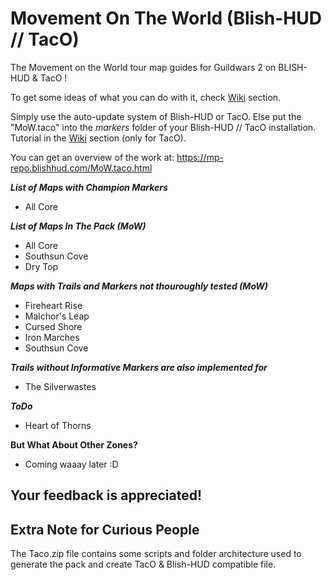 # Movement On The World (Blish-HUD // TacO)
The Movement on the World tour map guides for Guildwars 2 on BLISH-HUD & TacO ! 

To get some ideas of what you can do with it, check [Wiki](https://github.com/Sutcenes/MovementOnTheWorld_TacoSupport/wiki) section.

Simply use the auto-update system of Blish-HUD or TacO. Else put the "MoW.taco" into the *markers* folder of your Blish-HUD // TacO installation. Tutorial in the [Wiki](https://github.com/Sutcenes/MovementOnTheWorld_TacoSupport/wiki) section (only for TacO).

You can get an overview of the work at: https://mp-repo.blishhud.com/MoW.taco.html

___List of Maps with Champion Markers___
- All Core

___List of Maps In The Pack (MoW)___
- All Core
- Southsun Cove
- Dry Top

___Maps with Trails and Markers not thouroughly tested (MoW)___
- Fireheart Rise
- Malchor's Leap
- Cursed Shore
- Iron Marches
- Southsun Cove


___Trails without Informative Markers are also implemented for___
- The Silverwastes

___ToDo___
- Heart of Thorns

__But What About Other Zones?__
- Coming waaay later :D

## **Your feedback is appreciated!**

## Extra Note for Curious People
The Taco.zip file contains some scripts and folder architecture used to generate the pack and create TacO & Blish-HUD compatible file.
